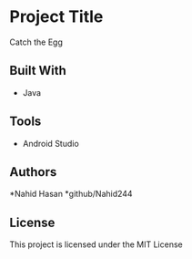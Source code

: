 
# Project Title
Catch the Egg

## Built With

* Java
## Tools
* Android Studio


## Authors

*Nahid Hasan
*github/Nahid244



## License

This project is licensed under the MIT License 



